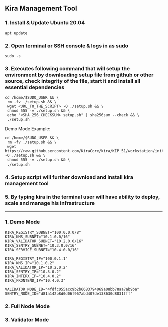 ## Kira Management Tool

### 1. Install & Update Ubuntu 20.04

```
apt update
```

### 2. Open terminal or SSH console & logs in as sudo

```
sudo -s
```

### 3. Executes following command that will setup the environment by downloading setup file from github or other source, check integrity of the file, start it and install all essential dependencies

```
cd /home/$SUDO_USER && \
 rm -fv ./setup.sh && \
 wget <URL_TO_THE_SCRIPT> -O ./setup.sh && \
 chmod 555 -v ./setup.sh && \
 echo "<SHA_256_CHECKSUM> setup.sh" | sha256sum --check && \
 ./setup.sh
```

Demo Mode Example:

```
cd /home/$SUDO_USER && \
 rm -fv ./setup.sh && \
 wget https://raw.githubusercontent.com/KiraCore/kira/KIP_51/workstation/init.sh -O ./setup.sh && \
 chmod 555 -v ./setup.sh && \
 ./setup.sh
```

### 4. Setup script will further download and install kira management tool

### 5. By typing kira in the terminal user will have ability to deploy, scale and manage his infrastructure

---

### 1. Demo Mode

```
KIRA_REGISTRY_SUBNET="100.0.0.0/8"
KIRA_KMS_SUBNET="10.1.0.0/16"
KIRA_VALIDATOR_SUBNET="10.2.0.0/16"
KIRA_SENTRY_SUBNET="10.3.0.0/16"
KIRA_SERVICE_SUBNET="10.4.0.0/16"
```

```
KIRA_REGISTRY_IP="100.0.1.1"
KIRA_KMS_IP="10.1.0.2"
KIRA_VALIDATOR_IP="10.2.0.2"
KIRA_SENTRY_IP="10.3.0.2"
KIRA_INTERX_IP="10.4.0.2"
KIRA_FRONTEND_IP="10.4.0.3"
```

```
VALIDATOR_NODE_ID="4fdfc055acc9b2b6683794069a08bb78aa7ab9ba"
SENTRY_NODE_ID="d81a142b8d0d06f967abd407de138630d8831fff"
```

### 2. Full Node Mode

### 3. Validator Mode
